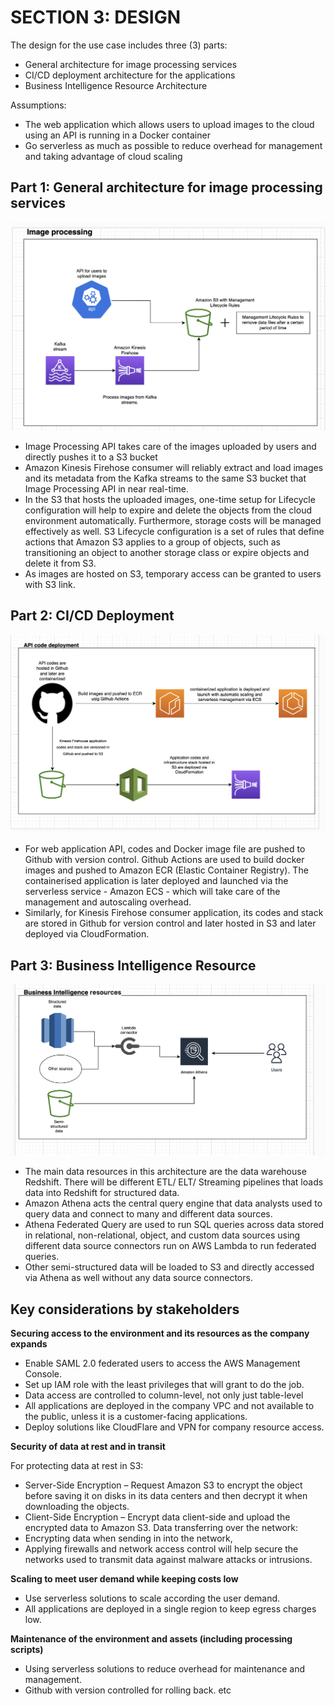 # SECTION 3: DESIGN

The design for the use case includes three (3) parts:
- General architecture for image processing services 
- CI/CD deployment architecture for the applications 
- Business Intelligence Resource Architecture 

Assumptions:
- The web application which allows users to upload images to the cloud using an API is running in a Docker container 
- Go serverless as much as possible to reduce overhead for management and taking advantage of cloud scaling 

## Part 1: General architecture for image processing services

![Image Process](image_processing_architecture.png?raw=true "Title")

- Image Processing API takes care of the images uploaded by users and directly pushes it to a S3 bucket 
- Amazon Kinesis Firehose consumer will reliably extract and load images and its metadata from the Kafka streams to the same S3 bucket that Image Processing API in near real-time. 
- In the S3 that hosts the uploaded images, one-time setup for Lifecycle configuration will help to expire and delete the objects from the cloud environment automatically. Furthermore, storage costs will be managed effectively as well. S3 Lifecycle configuration is a set of rules that define actions that Amazon S3 applies to a group of objects, such as transitioning an object to another storage class or expire objects and delete it from S3.
- As images are hosted on S3, temporary access can be granted to users with S3 link. 

## Part 2: CI/CD Deployment

![CICD](cicd_deployment.png?raw=true "Title")
- For web application API, codes and Docker image file are pushed to Github with version control. Github Actions are used to build docker images and pushed to Amazon ECR (Elastic Container Registry). The containerised application is later deployed and launched via the serverless service - Amazon ECS - which will take care of the management and autoscaling overhead. 
- Similarly, for Kinesis Firehose consumer application, its codes and stack are stored in Github for version control and later hosted in S3 and later deployed via CloudFormation. 

## Part 3: Business Intelligence Resource

![CI/CD](business_intelligence_resource.png?raw=true "Title")
- The main data resources in this architecture are the data warehouse Redshift. There will be different ETL/ ELT/ Streaming pipelines that loads data into Redshift for structured data.
- Amazon Athena acts the central query engine that data analysts used to query data and connect to many and different data sources. 
- Athena Federated Query are used to run SQL queries across data stored in relational, non-relational, object, and custom data sources using different data source connectors run on AWS Lambda to run federated queries. 
- Other semi-structured data will be loaded to S3 and directly accessed via Athena as well without any data source connectors. 

## Key considerations by stakeholders
**Securing access to the environment and its resources as the company expands**
- Enable SAML 2.0 federated users to access the AWS Management Console.
- Set up IAM role with the least privileges that will grant to do the job.
- Data access are controlled to column-level, not only just table-level 
- All applications are deployed in the company VPC and not available to the public, unless it is a customer-facing applications. 
- Deploy solutions like CloudFlare and VPN for company resource access.

**Security of data at rest and in transit**

For protecting data at rest in S3: 
- Server-Side Encryption – Request Amazon S3 to encrypt the object before saving it on disks in its data centers and then decrypt it when downloading the objects.
- Client-Side Encryption – Encrypt data client-side and upload the encrypted data to Amazon S3.
Data transferring over the network:
- Encrypting data when sending in into the network, 
- Applying firewalls and network access control will help secure the networks used to transmit data against malware attacks or intrusions.

**Scaling to meet user demand while keeping costs low**
- Use serverless solutions to scale according the user demand. 
- All applications are deployed in a single region to keep egress charges low.

**Maintenance of the environment and assets (including processing scripts)**
- Using serverless solutions to reduce overhead for maintenance and management. 
- Github with version controlled for rolling back. etc 
